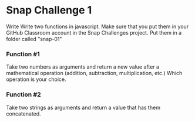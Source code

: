 # Snap Challenge 1
Write Write two functions in javascript. Make sure that you put them in your GitHub Classroom account in the Snap Challenges project.  Put them in a folder called "snap-01"

### Function #1
Take two numbers as arguments and return a new value after a mathematical operation (addition, subtraction, multiplication, etc.)  Which operation is your choice.

### Function #2
Take two strings as arguments and return a value that has them concatenated.